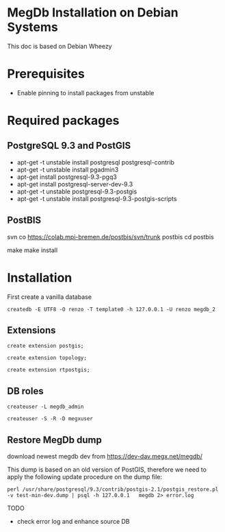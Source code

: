 MegDb Installation on Debian Systems
==========

This doc is based on Debian Wheezy

# Prerequisites #

* Enable pinning to install packages from unstable 

# Required packages #

## PostgreSQL 9.3 and PostGIS ##
* apt-get -t unstable install postgresql postgresql-contrib 
* apt-get -t unstable install pgadmin3
* apt-get install postgresql-9.3-pgq3 
* apt-get install postgresql-server-dev-9.3
* apt-get -t unstable postgresql-9.3-postgis 
* apt-get -t unstable install postgresql-9.3-postgis-scripts 
  
## PostBIS ##
 
svn co https://colab.mpi-bremen.de/postbis/svn/trunk postbis
cd postbis
 
make
make install

# Installation #
 
First create a vanilla database 
 
`
createdb -E UTF8 -O renzo -T template0 -h 127.0.0.1 -U renzo megdb_2
`  
	
## Extensions ##
 
`
  create extension postgis;
`  

`
create extension topology;
`

`
create extension rtpostgis;
` 

## DB roles ##

`createuser -L megdb_admin`
 
`createuser -S -R -D megxuser`


## Restore MegDb dump ##

download newest megdb dev from https://dev-dav.megx.net/megdb/
 
This dump is based on an old version of PostGIS, therefore we need to
apply the following update procedure on the dump file:

`perl /usr/share/postgresql/9.3/contrib/postgis-2.1/postgis_restore.pl -v test-min-dev.dump | psql -h 127.0.0.1   megdb 2> error.log 
` 


TODO

* check error log and enhance source DB 
 
